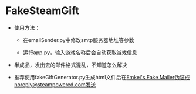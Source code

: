 # FakeSteamGift

- 使用方法：

  - 在emailSender.py中修改smtp服务器地址等参数

  - 运行app.py，输入游戏名称后会自动获取游戏信息

- 半成品，发出去的邮件格式混乱，不知道怎么解决
- 推荐使用fakeGiftGenerator.py生成html文件后在[Emkei's Fake Mailer](https://emkei.cz/)伪装成noreply@steampowered.com发送

